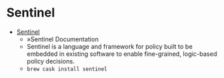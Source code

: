 # Sentinel
- [Sentinel](https://docs.hashicorp.com/sentinel/)
  -  »Sentinel Documentation
  - Sentinel is a language and framework for policy built to be embedded in existing software to enable fine-grained, logic-based policy decisions.
  - `brew cask install sentinel`
